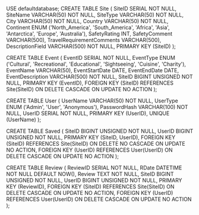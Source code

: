 USE defaultdatabase;
CREATE TABLE Site
(
  SiteID SERIAL NOT NULL,
  SiteName VARCHAR(50) NOT NULL,
  SiteType VARCHAR(50) NOT NULL,
  City VARCHAR(50) NOT NULL,
  Country VARCHAR(50) NOT NULL,
  Continent ENUM ('North_America', 'South_America', 'Africa', 'Asia', 'Antarctica', 'Europe', 'Australia'),
  SafetyRating INT,
  SafetyComment VARCHAR(500),
  TravelRequirementComments VARCHAR(500),
  DescriptionField VARCHAR(500) NOT NULL,
  PRIMARY KEY (SiteID)
);

CREATE TABLE Event
(
  EventID SERIAL NOT NULL,
  EventType ENUM ('Cultural', 'Recreational', 'Educational', 'Sightseeing', 'Cuisine', 'Charity'),
  EventName VARCHAR(50),
  EventStartDate DATE,
  EventEndDate DATE,
  EventDescription VARCHAR(500) NOT NULL,
  SiteID BIGINT UNSIGNED NOT NULL,
  PRIMARY KEY (EventID),
  FOREIGN KEY (SiteID) 
REFERENCES Site(SiteID)
ON DELETE CASCADE
	ON UPDATE NO ACTION
);

CREATE TABLE User
(
  UserName VARCHAR(50) NOT NULL,
  UserType ENUM ('Admin', 'User', 'Anonymous'),
  PasswordHash VARCHAR(100) NOT NULL,
  UserID SERIAL NOT NULL,
  PRIMARY KEY (UserID),
  UNIQUE (UserName)
);

CREATE TABLE Saved
(
  SiteID BIGINT UNSIGNED NOT NULL,
  UserID BIGINT UNSIGNED NOT NULL,
  PRIMARY KEY (SiteID, UserID),
  FOREIGN KEY (SiteID) 
REFERENCES Site(SiteID)
ON DELETE NO CASCADE
ON UPDATE NO ACTION,
  FOREIGN KEY (UserID) 
REFERENCES User(UserID)
ON DELETE CASCADE
	ON UPDATE NO ACTION
);


CREATE TABLE Review
(
  ReviewID SERIAL NOT NULL,
  RDate DATETIME NOT NULL DEFAULT NOW(),
  Review TEXT NOT NULL,
  SiteID BIGINT UNSIGNED NOT NULL,
  UserID BIGINT UNSIGNED NOT NULL,
  PRIMARY KEY (ReviewID),
  FOREIGN KEY (SiteID) 
REFERENCES Site(SiteID)
ON DELETE CASCADE
ON UPDATE NO ACTION,
  FOREIGN KEY (UserID) 
REFERENCES User(UserID)
ON DELETE CASCADE
	ON UPDATE NO ACTION
);

